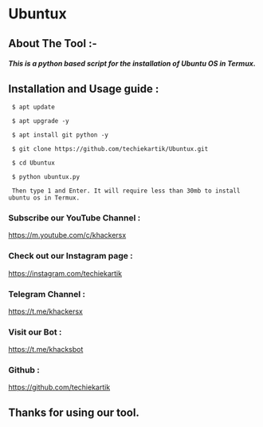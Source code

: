 # Ubuntux
## About The Tool :-
##### This is a python based script for the installation of Ubuntu OS in Termux. 

## Installation and Usage guide :
```
 $ apt update
```
```
 $ apt upgrade -y
```
```
 $ apt install git python -y
```
```
 $ git clone https://github.com/techiekartik/Ubuntux.git
```
```
 $ cd Ubuntux 
```
```
 $ python ubuntux.py
```
```
 Then type 1 and Enter. It will require less than 30mb to install ubuntu os in Termux.
```
 ### Subscribe our YouTube Channel :
 https://m.youtube.com/c/khackersx

 ### Check out our Instagram page :
 https://instagram.com/techiekartik

 ### Telegram Channel : 
 https://t.me/khackersx 

 ### Visit our Bot :
 https://t.me/khacksbot 

 ### Github :
 https://github.com/techiekartik

 ## Thanks for using our tool. 
